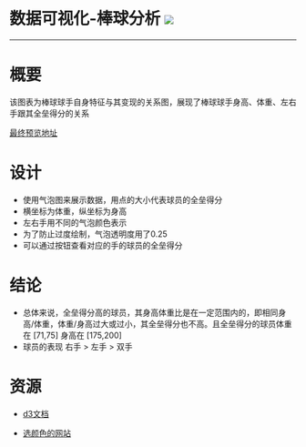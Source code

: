 # 数据可视化-棒球分析 [![](https://img.shields.io/badge/D3-v3.5.17-orange.svg)](https://github.com/d3/d3/wiki/API--%E4%B8%AD%E6%96%87%E6%89%8B%E5%86%8C)

---
# 概要
该图表为棒球球手自身特征与其变现的关系图，展现了棒球球手身高、体重、左右手跟其全垒得分的关系

[最终预览地址][3]

# 设计
+ 使用气泡图来展示数据，用点的大小代表球员的全垒得分
+ 横坐标为体重，纵坐标为身高
+ 左右手用不同的气泡颜色表示
+ 为了防止过度绘制，气泡透明度用了0.25
+ 可以通过按钮查看对应的手的球员的全垒得分


# 结论
+ 总体来说，全垒得分高的球员，其身高体重比是在一定范围内的，即相同身高/体重，体重/身高过大或过小，其全垒得分也不高。且全垒得分的球员体重在 [71,75] 身高在 [175,200]
+ 球员的表现 右手 > 左手 > 双手 

# 资源
+ [d3文档][1]
+ [选颜色的网站][2]


  [1]: https://github.com/d3/d3/wiki/API--%E4%B8%AD%E6%96%87%E6%89%8B%E5%86%8C
  [2]: https://flatuicolors.com/palette/defo
  [3]: http://candycute.cn/baseball/baseball-final.html
